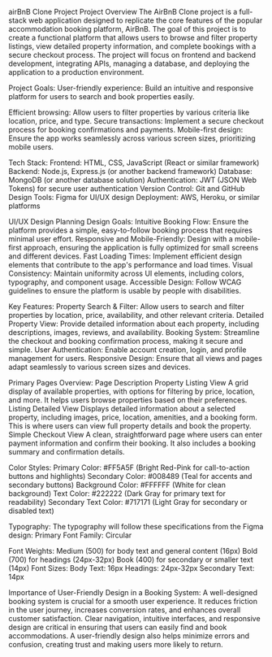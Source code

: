 airBnB Clone Project
Project Overview
The AirBnB Clone project is a full-stack web application designed to replicate the core features of the popular accommodation booking platform, AirBnB. The goal of this project is to create a functional platform that allows users to browse and filter property listings, view detailed property information, and complete bookings with a secure checkout process. The project will focus on frontend and backend development, integrating APIs, managing a database, and deploying the application to a production environment.

Project Goals:
User-friendly experience: Build an intuitive and responsive platform for users to search and book properties easily.

Efficient browsing: Allow users to filter properties by various criteria like location, price, and type.
Secure transactions: Implement a secure checkout process for booking confirmations and payments.
Mobile-first design: Ensure the app works seamlessly across various screen sizes, prioritizing mobile users.

Tech Stack:
Frontend: HTML, CSS, JavaScript (React or similar framework)
Backend: Node.js, Express.js (or another backend framework)
Database: MongoDB (or another database solution)
Authentication: JWT (JSON Web Tokens) for secure user authentication
Version Control: Git and GitHub
Design Tools: Figma for UI/UX design
Deployment: AWS, Heroku, or similar platforms

UI/UX Design Planning
Design Goals:
Intuitive Booking Flow: Ensure the platform provides a simple, easy-to-follow booking process that requires minimal user effort.
Responsive and Mobile-Friendly: Design with a mobile-first approach, ensuring the application is fully optimized for small screens and different devices.
Fast Loading Times: Implement efficient design elements that contribute to the app's performance and load times.
Visual Consistency: Maintain uniformity across UI elements, including colors, typography, and component usage.
Accessible Design: Follow WCAG guidelines to ensure the platform is usable by people with disabilities.

Key Features:
Property Search & Filter: Allow users to search and filter properties by location, price, availability, and other relevant criteria.
Detailed Property View: Provide detailed information about each property, including descriptions, images, reviews, and availability.
Booking System: Streamline the checkout and booking confirmation process, making it secure and simple.
User Authentication: Enable account creation, login, and profile management for users.
Responsive Design: Ensure that all views and pages adapt seamlessly to various screen sizes and devices.

Primary Pages Overview:
Page	Description
Property Listing View	A grid display of available properties, with options for filtering by price, location, and more. It helps users browse properties based on their preferences.
Listing Detailed View	Displays detailed information about a selected property, including images, price, location, amenities, and a booking form. This is where users can view full property details and book the property.
Simple Checkout View	A clean, straightforward page where users can enter payment information and confirm their booking. It also includes a booking summary and confirmation details.

Color Styles:
Primary Color: #FF5A5F (Bright Red-Pink for call-to-action buttons and highlights)
Secondary Color: #008489 (Teal for accents and secondary buttons)
Background Color: #FFFFFF (White for clean background)
Text Color: #222222 (Dark Gray for primary text for readability)
Secondary Text Color: #717171 (Light Gray for secondary or disabled text)

Typography:
The typography will follow these specifications from the Figma design:
Primary Font Family: Circular

Font Weights:
Medium (500) for body text and general content (16px)
Bold (700) for headings (24px-32px)
Book (400) for secondary or smaller text (14px)
Font Sizes:
Body Text: 16px
Headings: 24px-32px
Secondary Text: 14px

Importance of User-Friendly Design in a Booking System:
A well-designed booking system is crucial for a smooth user experience. It reduces friction in the user journey, increases conversion rates, and enhances overall customer satisfaction. Clear navigation, intuitive interfaces, and responsive design are critical in ensuring that users can easily find and book accommodations. A user-friendly design also helps minimize errors and confusion, creating trust and making users more likely to return.
